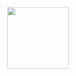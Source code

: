 <p align=center>
<div id="spinner1">
  <img width="140" height="140" src="../../images/spinner.gif" class="centerImage">
</div>
<iframe class="centerImage" id="embed1" width="0" height="0" src="https://www.youtube.com/embed/rDTGB7-X4DI?controls=0" title="YouTube video player" frameborder="0" allow="accelerometer; autoplay; clipboard-write; encrypted-media; gyroscope; picture-in-picture; web-share" allowfullscreen style="visibility:hidden;" onload= "document.getElementById('spinner1').style.display='none';document.getElementById('embed1').style.visibility='visible';document.getElementById('embed1').width='720';document.getElementById('embed1').height='400';"></iframe>
</p>

<style type="text/css">
.centerImage
{
    display: block;
    margin: auto;
}
</style>